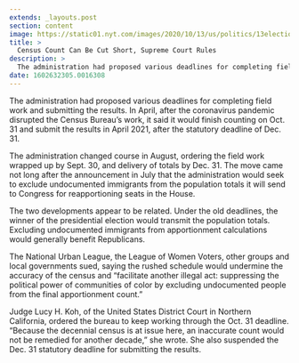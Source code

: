 ```yaml
--- 
extends: _layouts.post 
section: content 
image: https://static01.nyt.com/images/2020/10/13/us/politics/13elections-consensus-swap/13elections-consensus-swap-facebookJumbo.jpg 
title: > 
  Census Count Can Be Cut Short, Supreme Court Rules 
description: > 
  The administration had proposed various deadlines for completing field work and submitting the results.In April, after the coronavirus pandemic disrupted the Census Bureau’s work, it said it would finish counting on Oct. 31 and submit the results in April 2021, after the statutory deadline of Dec. 31.The administration changed course in August, ordering the field work wrapped up by Sept. 30, and delivery of totals by Dec. 31.“Because the decennial census is at issue here, an inaccurate count would not be remedied for another decade,” she wrote.She also suspended the Dec. 31 statutory deadline for submitting the results. 
date: 1602632305.0016308 
--- 
```

The administration had proposed various deadlines for completing field work and submitting the results. In April, after the coronavirus pandemic disrupted the Census Bureau’s work, it said it would finish counting on Oct. 31 and submit the results in April 2021, after the statutory deadline of Dec. 31.

The administration changed course in August, ordering the field work wrapped up by Sept. 30, and delivery of totals by Dec. 31. The move came not long after the announcement in July that the administration would seek to exclude undocumented immigrants from the population totals it will send to Congress for reapportioning seats in the House.

The two developments appear to be related. Under the old deadlines, the winner of the presidential election would transmit the population totals. Excluding undocumented immigrants from apportionment calculations would generally benefit Republicans.

The National Urban League, the League of Women Voters, other groups and local governments sued, saying the rushed schedule would undermine the accuracy of the census and “facilitate another illegal act: suppressing the political power of communities of color by excluding undocumented people from the final apportionment count.”

Judge Lucy H. Koh, of the United States District Court in Northern California, ordered the bureau to keep working through the Oct. 31 deadline. “Because the decennial census is at issue here, an inaccurate count would not be remedied for another decade,” she wrote. She also suspended the Dec. 31 statutory deadline for submitting the results.